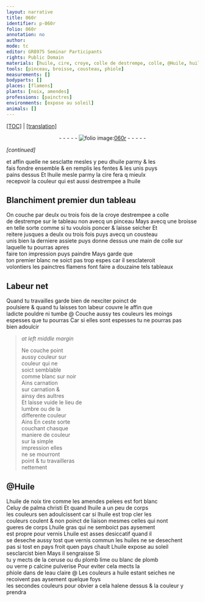 ```yaml
---
layout: narrative
title: 060r
identifier: p-060r
folio: 060r
annotation: no
author:
mode: tc
editor: GR8975 Seminar Participants
rights: Public Domain
materials: [huile, cire, croye, colle de destrempe, colle, @Huile, huile de noix, amendes pelees, palma christi, huile gras, vernis, vernis commun, huiles, ceruse, plomb lime, blanc de plomb, verre p calcine pulverise, eau claire]
tools: [pinceau, broisse, cousteau, phiole]
measurements: []
bodyparts: []
places: [flamens]
plants: [noix, amendes]
professions: [painctres]
environments: [expose au soleil]
animals: []
---
```


<p><a href="{{ site.baseurl }}/diplomatic/">[TOC]</a> | <a href="{{ site.baseurl }}/texts/p-060r_tl/" target="_blank">[translation]</a></p><div class="folio" align="center">- - - - - <a href="http://gallica.bnf.fr/ark:/12148/btv1b10500001g/f125.item" target="_blank"><img src="https://cu-mkp.github.io/2017-workshop-edition/assets/photo-icon.png" alt="folio image: " style="display:inline-block; margin-bottom:-3px;"/>060r</a> - - - - - </div>  
 
*[continued]*
  
et affin quelle ne sesclatte mesles y peu d<span class="m">huile</span> parmy & les<br/> fais fondre ensemble & en remplis les fentes & les unis puys<br/> pains dessus Et l<span class="m">huile</span> mesle parmy la <span class="m">cire</span> fera <span class="del">q</span> mieulx<br/> recepvoir la couleur qui est aussi destrempee a l<span class="m">huile</span>
 
 
  

## Blanchiment premier dun tableau

 
On couche par deulx ou trois fois de la <span class="m">croye</span> destrempee a <span class="m">colle<br/> <span class="add">de destrempe</span></span> sur le tableau non avecq un <span class="tl">pinceau</span> Mays avecq une <span class="tl">broisse</span><br/> en telle sorte comme si tu voulois poncer & laisse seicher Et<br/> reitere jusques a deulx ou trois fois puys avecq un <span class="tl">cousteau</span><br/> unis bien la derniere assiete <span class="add">puys donne dessus une main de <span class="m">colle</span></span> sur laquelle tu pourras apres<br/> faire ton impression puys paindre Mays garde que<br/> ton premier blanc ne soict pas trop espes car il sesclateroit<br/> volontiers les <span class="pro">painctres</span> <span class="pl">flamens</span> font faire a douzaine tels tableaux
 
 
  

## Labeur net

 
Quand tu travailles garde bien de nexciter poinct de<br/> poulsiere & quand tu laisses ton labeur couvre le affin que<br/> ladicte pouldre ni tumbe @ Couche aussy tes couleurs les moings<br/> espesses que tu pourras Car si elles sont espesses tu ne pourras pas<br/> bien adoulcir
 
> *at left middle margin*
> 
> 
>   Ne couche point<br/> aussy couleur sur<br/> couleur qui ne<br/> soict semblable<br/> co<span class="exp">mm</span>e blanc sur noir<br/> Ains carnation<br/> sur carnation &<br/> ainsy des aultres<br/> Et laisse vuide le lieu de<br/> lumbre ou de la<br/> differente couleur<br/> <span class="del">Ains</span> En ceste sorte<br/> couchant chasque<br/> maniere de couleur<br/> sur la simple<br/> impression elles<br/> ne se mourront<br/> point & tu travailleras<br/> nettement
 
 
  

## <span class="m">@Huile</span>

 
L<span class="m">huile de <span class="pa">noix</span></span> tire co<span class="exp">mm</span>e les <span class="m"><span class="pa">amendes</span> pelees</span> est fort blanc<br/> Celuy de <span class="m">palma christi</span> Et quand l<span class="m">huile</span> a un peu de corps<br/> les couleurs sen adoulcissent car si l<span class="m">huile</span> est trop cler les<br/> couleurs coulent & non poinct de liaison mesmes celles qui nont<br/> gueres de corps L<span class="m">huile gras</span> qui ne semboict pas aysem<span class="exp">ent</span><br/> est propre pour <span class="m">vernis</span> L<span class="m">huile</span> est asses desiccatif quand il<br/> se deseche aussy tost que <span class="m">vernis commun</span> les <span class="m">huiles</span> ne se desechent<br/> pas si tost en pays froit quen pays chault L<span class="m">huile</span> <span class="env">expose au soleil</span> <br/> sesclarcist bien Mays il sengraisse Si<br/> tu y mects de la <span class="m">ceruse</span> ou du <span class="m">plomb lime</span> ou <span class="m">blanc de plomb</span><br/> ou <span class="m">verre <span class="del">p</span> calcine pulverise</span> Pour eviter cela mects la<br/> <span class="tl">phiole</span> dans de l<span class="m">eau claire</span>
 @
Les couleurs a <span class="m">huile</span> estant seiches ne recoivent pas aysem<span class="exp">ent</span> quelque foys<br/> les secondes couleurs pour obvier a cela halene dessus & la couleur y<br/> prendra
 
